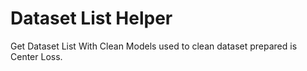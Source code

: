 # Dataset List Helper
Get Dataset List With Clean
Models used to clean dataset prepared is Center Loss.